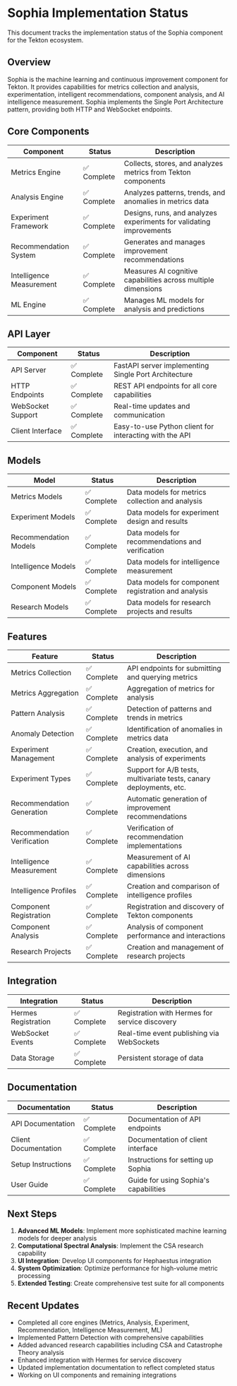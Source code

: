 # Sophia Implementation Status

This document tracks the implementation status of the Sophia component for the Tekton ecosystem.

## Overview

Sophia is the machine learning and continuous improvement component for Tekton. It provides capabilities for metrics collection and analysis, experimentation, intelligent recommendations, component analysis, and AI intelligence measurement. Sophia implements the Single Port Architecture pattern, providing both HTTP and WebSocket endpoints.

## Core Components

| Component | Status | Description |
|-----------|--------|-------------|
| Metrics Engine | ✅ Complete | Collects, stores, and analyzes metrics from Tekton components |
| Analysis Engine | ✅ Complete | Analyzes patterns, trends, and anomalies in metrics data |
| Experiment Framework | ✅ Complete | Designs, runs, and analyzes experiments for validating improvements |
| Recommendation System | ✅ Complete | Generates and manages improvement recommendations |
| Intelligence Measurement | ✅ Complete | Measures AI cognitive capabilities across multiple dimensions |
| ML Engine | ✅ Complete | Manages ML models for analysis and predictions |

## API Layer

| Component | Status | Description |
|-----------|--------|-------------|
| API Server | ✅ Complete | FastAPI server implementing Single Port Architecture |
| HTTP Endpoints | ✅ Complete | REST API endpoints for all core capabilities |
| WebSocket Support | ✅ Complete | Real-time updates and communication |
| Client Interface | ✅ Complete | Easy-to-use Python client for interacting with the API |

## Models

| Model | Status | Description |
|-------|--------|-------------|
| Metrics Models | ✅ Complete | Data models for metrics collection and analysis |
| Experiment Models | ✅ Complete | Data models for experiment design and results |
| Recommendation Models | ✅ Complete | Data models for recommendations and verification |
| Intelligence Models | ✅ Complete | Data models for intelligence measurement |
| Component Models | ✅ Complete | Data models for component registration and analysis |
| Research Models | ✅ Complete | Data models for research projects and results |

## Features

| Feature | Status | Description |
|---------|--------|-------------|
| Metrics Collection | ✅ Complete | API endpoints for submitting and querying metrics |
| Metrics Aggregation | ✅ Complete | Aggregation of metrics for analysis |
| Pattern Analysis | ✅ Complete | Detection of patterns and trends in metrics |
| Anomaly Detection | ✅ Complete | Identification of anomalies in metrics data |
| Experiment Management | ✅ Complete | Creation, execution, and analysis of experiments |
| Experiment Types | ✅ Complete | Support for A/B tests, multivariate tests, canary deployments, etc. |
| Recommendation Generation | ✅ Complete | Automatic generation of improvement recommendations |
| Recommendation Verification | ✅ Complete | Verification of recommendation implementations |
| Intelligence Measurement | ✅ Complete | Measurement of AI capabilities across dimensions |
| Intelligence Profiles | ✅ Complete | Creation and comparison of intelligence profiles |
| Component Registration | ✅ Complete | Registration and discovery of Tekton components |
| Component Analysis | ✅ Complete | Analysis of component performance and interactions |
| Research Projects | ✅ Complete | Creation and management of research projects |

## Integration

| Integration | Status | Description |
|-------------|--------|-------------|
| Hermes Registration | ✅ Complete | Registration with Hermes for service discovery |
| WebSocket Events | ✅ Complete | Real-time event publishing via WebSockets |
| Data Storage | ✅ Complete | Persistent storage of data |

## Documentation

| Documentation | Status | Description |
|---------------|--------|-------------|
| API Documentation | ✅ Complete | Documentation of API endpoints |
| Client Documentation | ✅ Complete | Documentation of client interface |
| Setup Instructions | ✅ Complete | Instructions for setting up Sophia |
| User Guide | ✅ Complete | Guide for using Sophia's capabilities |

## Next Steps

1. **Advanced ML Models**: Implement more sophisticated machine learning models for deeper analysis
2. **Computational Spectral Analysis**: Implement the CSA research capability
3. **UI Integration**: Develop UI components for Hephaestus integration
4. **System Optimization**: Optimize performance for high-volume metric processing
5. **Extended Testing**: Create comprehensive test suite for all components

## Recent Updates

- Completed all core engines (Metrics, Analysis, Experiment, Recommendation, Intelligence Measurement, ML)
- Implemented Pattern Detection with comprehensive capabilities
- Added advanced research capabilities including CSA and Catastrophe Theory analysis
- Enhanced integration with Hermes for service discovery
- Updated implementation documentation to reflect completed status
- Working on UI components and remaining integrations